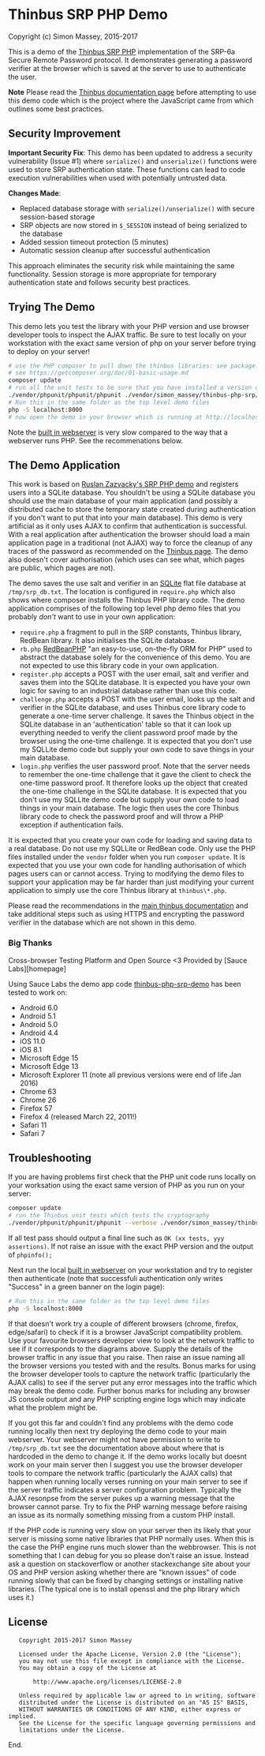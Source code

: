 # Thinbus SRP PHP Demo

Copyright (c) Simon Massey, 2015-2017

This is a demo of the [Thinbus SRP PHP](https://packagist.org/packages/simon_massey/thinbus-php-srp) implementation of the SRP-6a Secure Remote Password  protocol. It demonstrates generating a password verifier at the browser which is saved at the server to use to authenticate the user. 

**Note** Please read the [Thinbus documentation page](https://bitbucket.org/simon_massey/thinbus-srp-js) before attempting to use this demo code which is the project where the JavaScript came from which outlines some best practices. 

## Security Improvement

**Important Security Fix**: This demo has been updated to address a security vulnerability (Issue #1) where `serialize()` and `unserialize()` functions were used to store SRP authentication state. These functions can lead to code execution vulnerabilities when used with potentially untrusted data.

**Changes Made**:
- Replaced database storage with `serialize()/unserialize()` with secure session-based storage
- SRP objects are now stored in `$_SESSION` instead of being serialized to the database
- Added session timeout protection (5 minutes)
- Automatic session cleanup after successful authentication

This approach eliminates the security risk while maintaining the same functionality. Session storage is more appropriate for temporary authentication state and follows security best practices. 

## Trying The Demo

This demo lets you test the library with your PHP version and use browser developer tools to inspect the AJAX traffic. Be sure to test locally on your workstation with the exact same version of php on your server before trying to deploy on your server!

```sh
# use the PHP composer to pull down the thinbus libraries: see package.json for how the version of thinbus PHP is specified
# see https://getcomposer.org/doc/01-basic-usage.md
composer update
# run all the unit tests to be sure that you have installed a version of the library that works with your PHP intall
./vendor/phpunit/phpunit/phpunit ./vendor/simon_massey/thinbus-php-srp/test/ThinbusTest.php
# Run this in the same folder as the top level demo files
php -S localhost:8000
# now open the demo in your browser which is running at http://localhost:8000
```

Note the [built in webserver](http://php.net/manual/en/features.commandline.webserver.php) is very slow compared to the way that a webserver runs PHP. See the recommenations below. 

## The Demo Application

This work is based on [Ruslan Zazvacky's SRP PHP demo](https://github.com/RuslanZavacky/srp-6a-demo) and registers users into a SQLite database. You shouldn't be using a SQLite database you should use the main database of your main application (and possibly a distributed cache to store the temporary state created during authentication if you don't want to put that into your main database).
This demo is very artificial as it only uses AJAX to confirm that authentication is successful. With a real application after authentication the browser should load a main application page in a traditional (not AJAX) way to force the cleanup of any traces of the password as recommended on the [Thinbus page](https://bitbucket.org/simon_massey/thinbus-srp-js). The demo also doesn't cover authorisation (which uses can see what, which pages are public, which pages are not). 

The demo saves the use salt and verifier in an [SQLite](http://php.net/manual/en/book.sqlite.php) flat file database at `/tmp/srp_db.txt`. The location is configured in `require.php` which also shows where composer installs the Thinbus PHP library code. The demo application comprises of the following top level php demo files that you probably *don't* want to use in your own application: 

* `require.php` a fragment to pull in the SRP constants, Thinbus library, RedBean library. It also initialises the SQLite database. 
* `rb.php` [RedBeanPHP](http://redbeanphp.com) "an easy-to-use, on-the-fly ORM for PHP" used to abstract the database solely for the convenience of this demo. You are not expected to use this library code in your own application.   
* `register.php` accepts a POST with the user email, salt and verifier and saves them into the SQLite database. It is expected you have your own logic for saving to an industrial database rather than use this code.
* `challenge.php` accepts a POST with the user email, looks up the salt and verifier in the SQLite database, and uses Thinbus core library code to generate a one-time server challenge. It saves the Thinbus object in the SQLite database in an 'authentication' table so that it can look up everything needed to verify the client password proof made by the browser using the one-time challenge. It is expected that you don't use my SQLLite demo code but supply your own code to save things in your main database. 
* `login.php` verifies the user password proof. Note that the server needs to remember the one-time challenge that it gave the client to check the one-time password proof. It therefore looks up the object that created the one-time challenge in the SQLite database. It is expected that you don't use my SQLLite demo code but supply your own code to load things in your main database. The logic then uses the core Thinbus library code to check the password proof and will throw a PHP exception if authentication fails. 

It is expected that you create your own code for loading and saving data to a real database. Do not use my SQLLite or RedBean code. Only use the PHP files installed under the `vendor` folder when you run `composer update`. It is expected that you use your own code for handling authorisation of which pages users can or cannot access. Trying to modifying the demo files to support your application may be far harder than just modifying your current application to simply use the core Thinbus library at `thinbus\*.php`. 

Please read the recommendations in the [main thinbus documentation](https://bitbucket.org/simon_massey/thinbus-srp-js) and take additional steps such as using HTTPS and encrypting the password verifier in the database which are not shown in this demo. 

### Big Thanks

Cross-browser Testing Platform and Open Source <3 Provided by [Sauce Labs][homepage]

Using Sauce Labs the demo app code [thinbus-php-srp-demo](https://packagist.org/packages/simon_massey/thinbus-php-srp-demo) has been tested to work on:

 * Android 6.0 
 * Android 5.1
 * Android 5.0
 * Android 4.4
 * iOS 11.0
 * iOS 8.1
 * Microsoft Edge 15
 * Microsoft Edge 13
 * Microsoft Explorer 11 (note all previous versions were end of life Jan 2016)
 * Chrome 63
 * Chrome 26
 * Firefox 57
 * Firefox 4 (released March 22, 2011!)
 * Safari 11 
 * Safari 7 

## Troubleshooting

If you are having problems first check that the PHP unit code runs locally on your worksation using the exact same version of PHP as you run on your server: 

```sh
composer update
# run the Thinbus unit tests which tests the cryptography
./vendor/phpunit/phpunit/phpunit --verbose ./vendor/simon_massey/thinbus-php-srp/test/ThinbusTest.php
```

If all test pass should output a final line such as `OK (xx tests, yyy assertions)`. If not raise an issue with the exact PHP version and the output of `phpinfo();`

Next run the local [built in webserver](http://php.net/manual/en/features.commandline.webserver.php) on your workstation and try to register then authenticate (note that successfuli authentication only writes "Success" in a green banner on the login page): 

```sh
# Run this in the same folder as the top level demo files 
php -S localhost:8000
```

If that doesn't work try a couple of different browsers (chrome, firefox, edge/safari) to check if it is a browser JavaScript compatibility problem. Use your favourite browsers developer view to look at the network traffic to see if it corresponds to the diagrams above. Supply the details of the browser traffic in any issue that you raise. 
Then raise an issue naming all the browser versions you tested with and the results. 
Bonus marks for using the browser developer tools to capture the network traffic (particularly the AJAX calls) to see if the server put any error messages 
into the traffic which may break the demo code. Further bonus marks for including any browser JS console output and any PHP scripting engine logs which may 
indicate what the problem might be.  

If you got this far and couldn't find any problems with the demo code running locally then next try deploying the demo code to your main webserver. 
Your webserver might not have permission to write to `/tmp/srp_db.txt` see the documentation above about where that is hardcoded in the demo to change it. 
If the demo works locally but doesnt work on your main server then I suggest you use the browser developer tools to compare the network traffic 
(particularly the AJAX calls) that happen when running locally verses running on your main server to see if the server traffic indicates a server configuration problem. Typically the AJAX resonpse from the server pukes up a warning message that the browser cannot parse. Try to fix the PHP warning message before raising an issue as its normally something missing from a custom PHP install. 

If the PHP code is running very slow on your server then its likely that your server is missing some native libraries that PHP normally uses. When this is the case the PHP engine runs much slower than the webbrowser. This is not something that I can debug for you so please don't raise an issue. Instead ask a question on stackoverflow or another stackexchange site about your OS and PHP version asking whether there are "known issues" of code running slowly that can be fixed by changing settings or installing native libraries. (The typical one is to install openssl and the php library which uses it.)

## License

```
   Copyright 2015-2017 Simon Massey

   Licensed under the Apache License, Version 2.0 (the "License");
   you may not use this file except in compliance with the License.
   You may obtain a copy of the License at

       http://www.apache.org/licenses/LICENSE-2.0

   Unless required by applicable law or agreed to in writing, software
   distributed under the License is distributed on an "AS IS" BASIS,
   WITHOUT WARRANTIES OR CONDITIONS OF ANY KIND, either express or implied.
   See the License for the specific language governing permissions and
   limitations under the License.
```
   
End.
